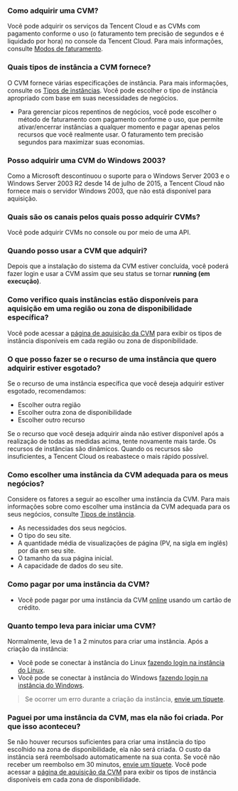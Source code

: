 ### Como adquirir uma CVM?

Você pode adquirir os serviços da Tencent Cloud e as CVMs com pagamento conforme o uso (o faturamento tem precisão de segundos e é liquidado por hora) no console da Tencent Cloud. Para mais informações, consulte [Modos de faturamento](https://intl.cloud.tencent.com/document/product/213/2180).

### Quais tipos de instância a CVM fornece?

O CVM fornece várias especificações de instância. Para mais informações, consulte os [Tipos de instâncias](https://intl.cloud.tencent.com/document/product/213/11518). Você pode escolher o tipo de instância apropriado com base em suas necessidades de negócios.
- Para gerenciar picos repentinos de negócios, você pode escolher o método de faturamento com pagamento conforme o uso, que permite ativar/encerrar instâncias a qualquer momento e pagar apenas pelos recursos que você realmente usar. O faturamento tem precisão segundos para maximizar suas economias. 

### Posso adquirir uma CVM do Windows 2003?

Como a Microsoft descontinuou o suporte para o Windows Server 2003 e o Windows Server 2003 R2 desde 14 de julho de 2015, a Tencent Cloud não fornece mais o servidor Windows 2003, que não está disponível para aquisição.


### Quais são os canais pelos quais posso adquirir CVMs?

Você pode adquirir CVMs no console ou por meio de uma API.

### Quando posso usar a CVM que adquiri?

Depois que a instalação do sistema da CVM estiver concluída, você poderá fazer login e usar a CVM assim que seu status se tornar **running (em execução)**.

### Como verifico quais instâncias estão disponíveis para aquisição em uma região ou zona de disponibilidade específica?

Você pode acessar a [página de aquisição da CVM](http://manage.qcloud.com/shoppingcart/shop.php?tab=cvm&_ga=1.53600366.770173325.1571651505) para exibir os tipos de instância disponíveis em cada região ou zona de disponibilidade.

### O que posso fazer se o recurso de uma instância que quero adquirir estiver esgotado?

Se o recurso de uma instância específica que você deseja adquirir estiver esgotado, recomendamos:
- Escolher outra região
- Escolher outra zona de disponibilidade
- Escolher outro recurso

Se o recurso que você deseja adquirir ainda não estiver disponível após a realização de todas as medidas acima, tente novamente mais tarde. Os recursos de instâncias são dinâmicos. Quando os recursos são insuficientes, a Tencent Cloud os reabastece o mais rápido possível.


### Como escolher uma instância da CVM adequada para os meus negócios?

Considere os fatores a seguir ao escolher uma instância da CVM. Para mais informações sobre como escolher uma instância da CVM adequada para os seus negócios, consulte [Tipos de instância](https://intl.cloud.tencent.com/document/product/213/11518).
- As necessidades dos seus negócios.
- O tipo do seu site.
- A quantidade média de visualizações de página (PV, na sigla em inglês) por dia em seu site.
- O tamanho da sua página inicial.
- A capacidade de dados do seu site.

### Como pagar por uma instância da CVM?

- Você pode pagar por uma instância da CVM [online](https://intl.cloud.tencent.com/document/product/555/7425) usando um cartão de crédito.

### Quanto tempo leva para iniciar uma CVM?

Normalmente, leva de 1 a 2 minutos para criar uma instância. Após a criação da instância:
- Você pode se conectar à instância do Linux [fazendo login na instância do Linux](https://intl.cloud.tencent.com/document/product/213/5436).
- Você pode se conectar à instância do Windows [fazendo login na instância do Windows](https://intl.cloud.tencent.com/document/product/213/5435).

> Se ocorrer um erro durante a criação da instância, [envie um tíquete](https://console.cloud.tencent.com/workorder/category?level1_id=6&level2_id=7&source=0&data_title=%E4%BA%91%E6%9C%8D%E5%8A%A1%E5%99%A8CVM&step=1).
>

### Paguei por uma instância da CVM, mas ela não foi criada. Por que isso aconteceu?

Se não houver recursos suficientes para criar uma instância do tipo escolhido na zona de disponibilidade, ela não será criada. O custo da instância será reembolsado automaticamente na sua conta. Se você não receber um reembolso em 30 minutos, [envie um tíquete](https://console.cloud.tencent.com/workorder/category?level1_id=6&level2_id=7&source=0&data_title=%E4%BA%91%E6%9C%8D%E5%8A%A1%E5%99%A8CVM&step=1).
Você pode acessar a [página de aquisição da CVM](http://manage.qcloud.com/shoppingcart/shop.php?tab=cvm&_ga=1.53600366.770173325.1571651505) para exibir os tipos de instância disponíveis em cada zona de disponibilidade.
